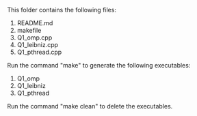 This folder contains the following files:
1. README.md
2. makefile
3. Q1_omp.cpp
4. Q1_leibniz.cpp
5. Q1_pthread.cpp

Run the command "make" to generate the following executables:
1. Q1_omp
2. Q1_leibniz
3. Q1_pthread

Run the command "make clean" to delete the executables.
